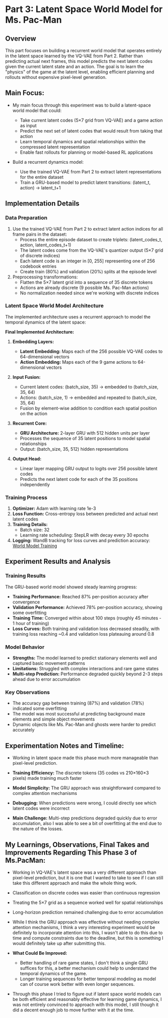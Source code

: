 # Part 3: Latent Space World Model for Ms. Pac-Man

## Overview
This part focuses on building a recurrent world model that operates entirely in the latent space learned by the VQ-VAE from Part 2. Rather than predicting actual next frames, this model predicts the next latent codes given the current latent state and an action. The goal is to learn the "physics" of the game at the latent level, enabling efficient planning and rollouts without expensive pixel-level generation.

## Main Focus:

- My main focus through this experiment was to build a latent-space world model that could:
    - Take current latent codes (5×7 grid from VQ-VAE) and a game action as input
    - Predict the next set of latent codes that would result from taking that action
    - Learn temporal dynamics and spatial relationships within the compressed latent representation
    - Enable fast rollouts for planning or model-based RL applications

- Build a recurrent dynamics model:
    - Use the trained VQ-VAE from Part 2 to extract latent representations for the entire dataset
    - Train a GRU-based model to predict latent transitions: (latent_t, action) → latent_t+1

## Implementation Details

### Data Preparation
1. Use the trained VQ-VAE from Part 2 to extract latent action indices for all frame pairs in the dataset:
    - Process the entire episode dataset to create triplets: (latent_codes_t, action, latent_codes_t+1)
    - The latent codes come from the VQ-VAE's quantizer output (5×7 grid of discrete indices)
    - Each latent code is an integer in [0, 255] representing one of 256 codebook entries
    - Create train (80%) and validation (20%) splits at the episode level
2. Preprocessing transformations:
    - Flatten the 5×7 latent grid into a sequence of 35 discrete tokens
    - Actions are already discrete (9 possible Ms. Pac-Man actions)
    - No normalization needed since we're working with discrete indices

### Latent Space World Model Architecture

The implemented architecture uses a recurrent approach to model the temporal dynamics of the latent space:

**Final Implemented Architecture:**
1. **Embedding Layers:**
    - **Latent Embedding:** Maps each of the 256 possible VQ-VAE codes to 64-dimensional vectors
    - **Action Embedding:** Maps each of the 9 game actions to 64-dimensional vectors

2. **Input Fusion:**
    - Current latent codes: (batch_size, 35) → embedded to (batch_size, 35, 64)
    - Actions: (batch_size, 1) → embedded and repeated to (batch_size, 35, 64)
    - Fusion by element-wise addition to condition each spatial position on the action

3. **Recurrent Core:**
    - **GRU Architecture:** 2-layer GRU with 512 hidden units per layer
    - Processes the sequence of 35 latent positions to model spatial relationships
    - Output: (batch_size, 35, 512) hidden representations

4. **Output Head:**
    - Linear layer mapping GRU output to logits over 256 possible latent codes
    - Predicts the next latent code for each of the 35 positions independently

### Training Process
1. **Optimizer:** Adam with learning rate 1e-3
2. **Loss Function:** Cross-entropy loss between predicted and actual next latent codes
3. **Training Details:**
    - Batch size: 32
    - Learning rate scheduling: StepLR with decay every 30 epochs
4. **Logging:** WandB tracking for loss curves and prediction accuracy: [World Model Training](https://wandb.ai/retr0sushi-04/atari-world-model-ms-pac-man?nw=nwuserretr0sushi04)

## Experiment Results and Analysis

### Training Results
The GRU-based world model showed steady learning progress:
- **Training Performance:** Reached 87% per-position accuracy after convergence
- **Validation Performance:** Achieved 78% per-position accuracy, showing some overfitting
- **Training Time:** Converged within about 100 steps (roughly 45 minutes - 1 hour of training)
- **Loss Curves:** Both training and validation loss decreased steadily, with training loss reaching ~0.4 and validation loss plateauing around 0.8

### Model Behavior
- **Strengths:** The model learned to predict stationary elements well and captured basic movement patterns
- **Limitations:** Struggled with complex interactions and rare game states
- **Multi-step Prediction:** Performance degraded quickly beyond 2-3 steps ahead due to error accumulation

### Key Observations
- The accuracy gap between training (87%) and validation (78%) indicated some overfitting
- The model was most successful at predicting background maze elements and simple object movements
- Dynamic objects like Ms. Pac-Man and ghosts were harder to predict accurately

## Experimentation Notes and Timeline:

- Working in latent space made this phase much more manageable than pixel-level prediction.

- **Training Efficiency:** The discrete tokens (35 codes vs 210×160×3 pixels) made training much faster

- **Model Simplicity:** The GRU approach was straightforward compared to complex attention mechanisms

- **Debugging:** When predictions were wrong, I could directly see which latent codes were incorrect

- **Main Challenge:** Multi-step predictions degraded quickly due to error accumulation, also I was able to see a bit of overfitting at the end due to the nature of the losses.

## My Learnings, Observations, Final Takes and Improvements Regarding This Phase 3 of Ms.PacMan:

- Working in VQ-VAE's latent space was a very different approach than pixel-level prediction, but it is one that I wanted to take to see if I can still take this different approach and make the whole thing work.

- Classification on discrete codes was easier than continuous regression

- Treating the 5×7 grid as a sequence worked well for spatial relationships

- Long-horizon prediction remained challenging due to error accumulation

- While I think the GRU approach was effective without needing complex attention mechanisms, I think a very interesting experiment would be definitely to incorporate attention into this, I wasn't able to do this due to time and compute constraints due to the deadline, but this is something I would definitely take up after submitting this.

- **What Could Be Improved:**
  - Better handling of rare game states, I don't think a single GRU suffices for this, a better mechanism could help to understand the temporal dynamics of the game.
  - Longer training sequences for better temporal modeling as model can of course work better with even longer sequences.

- Through this phase I tried to figure out if latent space world models can be both efficient and reasonably effective for learning game dynamics, I was not entirely convinced to approach with this model, I still though it did a decent enough job to move further with it at the time. 
